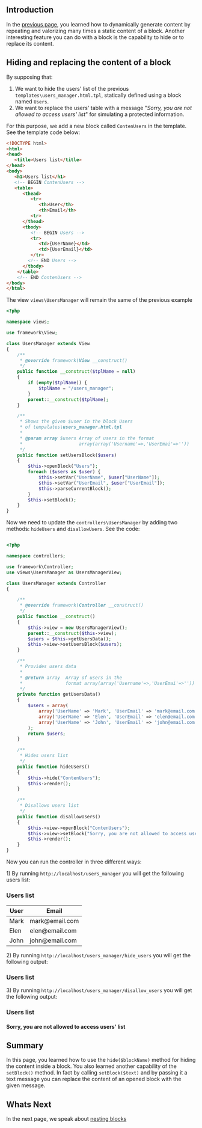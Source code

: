 ## Introduction

In the [previous page](https://github.com/rcarvello/webmvcframework/wiki/Handling-blocks), you learned how to
dynamically generate content by repeating and valorizing many times a static content of a block. Another interesting
feature you can do with a block is the capability to hide or to replace its content.

## Hiding and replacing the content of a block

By supposing that:

1. We want to hide the users' list of the previous `templates\users_manager.html.tpl`, statically defined using a block
   named `Users`.
2. We want to replace the users' table with a message "_Sorry, you are not allowed to access users' list_" for
   simulating a protected information.

For this purpose, we add a new block called `ContenUsers` in the template. See the template code below:

```html
<!DOCTYPE html>
<html>
<head>
   <title>Users list</title>
</head>
<body>
   <h1>Users list</h1>
   <!-- BEGIN ContenUsers -->
   <table>
      <thead>
         <tr>
            <th>User</th>
            <th>Email</th>
         <tr>
      </thead> 
      <tbody>
         <!-- BEGIN Users -->
         <tr>
            <td>{UserName}</td>
            <td>{UserEmail}</td>
         </tr>
        <!-- END Users -->
      </tbody>
    </table>
    <!-- END ContenUsers -->
</body>
</html>
```

The view `views\UsersManager` will remain the same of the previous example

```php
<?php

namespace views;

use framework\View;

class UsersManager extends View
{
    /**
     * @override framework\View __construct()
     */
    public function __construct($tplName = null)
    {
        if (empty($tplName)) {
            $tplName = "/users_manager";
        }
        parent::__construct($tplName);
    }

    /**
     * Shows the given $user in the block Users
     * of tempalates\users_manager.html.tpl
     *
     * @param array $users Array of users in the format
     *                     array(array('Username'=>,'UserEmai'=>''))
     */
    public function setUsersBlock($users)
    {
        $this->openBlock("Users");
        foreach ($users as $user) {
            $this->setVar("UserName", $user["UserName"]);
            $this->setVar("UserEmail", $user["UserEmail"]);
            $this->parseCurrentBlock();
        }
        $this->setBlock();
    }
}
```

Now we need to update the `controllers\UsersManager` by adding two methods: `hideUsers` and `disallowUsers`. See the
code:

```php

<?php

namespace controllers;

use framework\Controller;
use views\UsersManager as UsersManagerView;

class UsersManager extends Controller
{

    /**
     * @override framework\Controller __construct()
     */
    public function __construct()
    {
        $this->view = new UsersManagerView();
        parent::__construct($this->view);
        $users = $this->getUsersData();
        $this->view->setUsersBlock($users);
    }

    /**
     * Provides users data
     *
     * @return array  Array of users in the
     *                format array(array('Username'=>,'UserEmai'=>''))
     */
    private function getUsersData()
    {
        $users = array(
            array('UserName' => 'Mark', 'UserEmail' => 'mark@email.com'),
            array('UserName' => 'Elen', 'UserEmail' => 'elen@email.com'),
            array('UserName' => 'John', 'UserEmail' => 'john@email.com')
        );
        return $users;
    }

    /**
     * Hides users list
     */
    public function hideUsers()
    {
        $this->hide("ContenUsers");
        $this->render();
    }

    /**
     * Disallows users list
     */
    public function disallowUsers()
    {
        $this->view->openBlock("ContenUsers");
        $this->view->setBlock("Sorry, you are not allowed to access users' list");
        $this->render();
    }
}
```

Now you can run the controller in three different ways:

1\) By running `http://localhost/users_manager` you will get the following users list:

<h3>Users list</h3>
   <table>
      <thead>
         <tr>
            <th>User</th>
            <th>Email</th>
         <tr>
      </thead> 
      <tbody>
         <tr>
            <td>Mark</td>
            <td>mark@email.com</td>
         </tr>
         <tr>
            <td>Elen</td>
            <td>elen@email.com</td>
         </tr>
         <tr>
            <td>John</td>
            <td>john@email.com</td>
         </tr>
      </tbody>
    </table>

2\) By running `http://localhost/users_manager/hide_users` you will get the following output:
<h3>Users list</h3>

3\) By running `http://localhost/users_manager/disallow_users` you will get the following output:  
<h3>Users list</h3>
<h4>Sorry, you are not allowed to access users' list</h4>

## Summary

In this page, you learned how to use the `hide($blockName)` method for hiding the content inside a block. You also
learned another capability of the `setBlock()` method. In fact by calling `setBlock($text)` and by passing it a text
message you can replace the content of an opened block with the given message.

## Whats Next

In the next page, we speak about [nesting blocks](https://github.com/rcarvello/webmvcframework/wiki/Nesting-of-blocks)